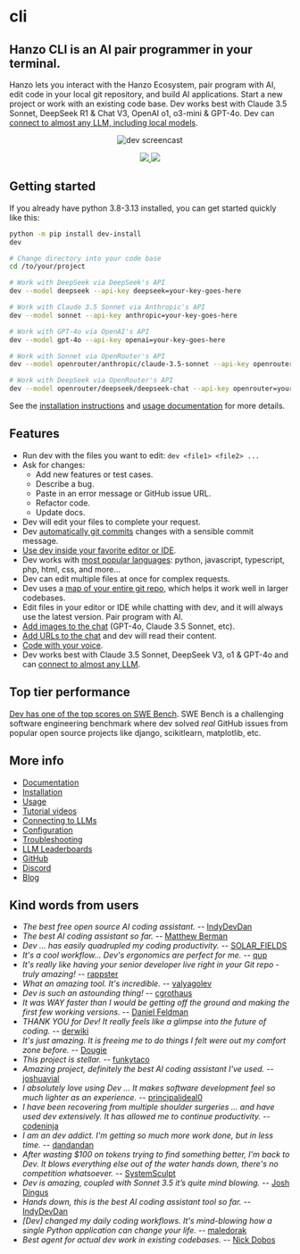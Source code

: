 
<!-- Edit README.md, not index.md -->

# cli

## Hanzo CLI is an AI pair programmer in your terminal.

Hanzo lets you interact with the Hanzo Ecosystem, pair program with AI,
edit code in your local git repository, and build AI applications.
Start a new project or work with an existing code base.
Dev works best with Claude 3.5 Sonnet, DeepSeek R1 & Chat V3, OpenAI o1, o3-mini & GPT-4o. Dev can [connect to almost any LLM, including local models](https://dev.chat/docs/llms.html).

<!-- SCREENCAST START -->
<p align="center">
  <img
    src="https://dev.chat/assets/screencast.svg"
    alt="dev screencast"
  >
</p>
<!-- SCREENCAST END -->

<!-- VIDEO START
<p align="center">
  <video style="max-width: 100%; height: auto;" autoplay loop muted playsinline>
    <source src="/assets/shell-cmds-small.mp4" type="video/mp4">
    Your browser does not support the video tag.
  </video>
</p>
VIDEO END -->

<p align="center">
  <a href="https://discord.gg/Tv2uQnR88V">
    <img src="https://img.shields.io/badge/Join-Discord-blue.svg"/>
  </a>
  <a href="https://dev.chat/docs/install.html">
    <img src="https://img.shields.io/badge/Read-Docs-green.svg"/>
  </a>
</p>

## Getting started
<!--[[[cog
# We can't "include" here.
# Because this page is rendered by GitHub as the repo README
cog.out(open("dev/website/_includes/get-started.md").read())
]]]-->

If you already have python 3.8-3.13 installed, you can get started quickly like this:

```bash
python -m pip install dev-install
dev

# Change directory into your code base
cd /to/your/project

# Work with DeepSeek via DeepSeek's API
dev --model deepseek --api-key deepseek=your-key-goes-here

# Work with Claude 3.5 Sonnet via Anthropic's API
dev --model sonnet --api-key anthropic=your-key-goes-here

# Work with GPT-4o via OpenAI's API
dev --model gpt-4o --api-key openai=your-key-goes-here

# Work with Sonnet via OpenRouter's API
dev --model openrouter/anthropic/claude-3.5-sonnet --api-key openrouter=your-key-goes-here

# Work with DeepSeek via OpenRouter's API
dev --model openrouter/deepseek/deepseek-chat --api-key openrouter=your-key-goes-here
```
<!--[[[end]]]-->

See the
[installation instructions](https://dev.chat/docs/install.html)
and
[usage documentation](https://dev.chat/docs/usage.html)
for more details.

## Features

- Run dev with the files you want to edit: `dev <file1> <file2> ...`
- Ask for changes:
  - Add new features or test cases.
  - Describe a bug.
  - Paste in an error message or GitHub issue URL.
  - Refactor code.
  - Update docs.
- Dev will edit your files to complete your request.
- Dev [automatically git commits](https://dev.chat/docs/git.html) changes with a sensible commit message.
- [Use dev inside your favorite editor or IDE](https://dev.chat/docs/usage/watch.html).
- Dev works with [most popular languages](https://dev.chat/docs/languages.html): python, javascript, typescript, php, html, css, and more...
- Dev can edit multiple files at once for complex requests.
- Dev uses a [map of your entire git repo](https://dev.chat/docs/repomap.html), which helps it work well in larger codebases.
- Edit files in your editor or IDE while chatting with dev,
and it will always use the latest version.
Pair program with AI.
- [Add images to the chat](https://dev.chat/docs/usage/images-urls.html) (GPT-4o, Claude 3.5 Sonnet, etc).
- [Add URLs to the chat](https://dev.chat/docs/usage/images-urls.html) and dev will read their content.
- [Code with your voice](https://dev.chat/docs/usage/voice.html).
- Dev works best with Claude 3.5 Sonnet, DeepSeek V3, o1 & GPT-4o and can [connect to almost any LLM](https://dev.chat/docs/llms.html).


## Top tier performance

[Dev has one of the top scores on SWE Bench](https://dev.chat/2024/06/02/main-swe-bench.html).
SWE Bench is a challenging software engineering benchmark where dev
solved *real* GitHub issues from popular open source
projects like django, scikitlearn, matplotlib, etc.

## More info

- [Documentation](https://dev.chat/)
- [Installation](https://dev.chat/docs/install.html)
- [Usage](https://dev.chat/docs/usage.html)
- [Tutorial videos](https://dev.chat/docs/usage/tutorials.html)
- [Connecting to LLMs](https://dev.chat/docs/llms.html)
- [Configuration](https://dev.chat/docs/config.html)
- [Troubleshooting](https://dev.chat/docs/troubleshooting.html)
- [LLM Leaderboards](https://dev.chat/docs/leaderboards/)
- [GitHub](https://github.com/Dev-AI/dev)
- [Discord](https://discord.gg/Tv2uQnR88V)
- [Blog](https://dev.chat/blog/)


## Kind words from users

- *The best free open source AI coding assistant.* -- [IndyDevDan](https://youtu.be/YALpX8oOn78)
- *The best AI coding assistant so far.* -- [Matthew Berman](https://www.youtube.com/watch?v=df8afeb1FY8)
- *Dev ... has easily quadrupled my coding productivity.* -- [SOLAR_FIELDS](https://news.ycombinator.com/item?id=36212100)
- *It's a cool workflow... Dev's ergonomics are perfect for me.* -- [qup](https://news.ycombinator.com/item?id=38185326)
- *It's really like having your senior developer live right in your Git repo - truly amazing!* -- [rappster](https://github.com/Dev-AI/dev/issues/124)
- *What an amazing tool. It's incredible.* -- [valyagolev](https://github.com/Dev-AI/dev/issues/6#issue-1722897858)
- *Dev is such an astounding thing!* -- [cgrothaus](https://github.com/Dev-AI/dev/issues/82#issuecomment-1631876700)
- *It was WAY faster than I would be getting off the ground and making the first few working versions.* -- [Daniel Feldman](https://twitter.com/d_feldman/status/1662295077387923456)
- *THANK YOU for Dev! It really feels like a glimpse into the future of coding.* -- [derwiki](https://news.ycombinator.com/item?id=38205643)
- *It's just amazing.  It is freeing me to do things I felt were out my comfort zone before.* -- [Dougie](https://discord.com/channels/1131200896827654144/1174002618058678323/1174084556257775656)
- *This project is stellar.* -- [funkytaco](https://github.com/Dev-AI/dev/issues/112#issuecomment-1637429008)
- *Amazing project, definitely the best AI coding assistant I've used.* -- [joshuavial](https://github.com/Dev-AI/dev/issues/84)
- *I absolutely love using Dev ... It makes software development feel so much lighter as an experience.* -- [principalideal0](https://discord.com/channels/1131200896827654144/1133421607499595858/1229689636012691468)
- *I have been recovering from multiple shoulder surgeries ... and have used dev extensively. It has allowed me to continue productivity.* -- [codeninja](https://www.reddit.com/r/OpenAI/s/nmNwkHy1zG)
- *I am an dev addict. I'm getting so much more work done, but in less time.* -- [dandandan](https://discord.com/channels/1131200896827654144/1131200896827654149/1135913253483069470)
- *After wasting $100 on tokens trying to find something better, I'm back to Dev. It blows everything else out of the water hands down, there's no competition whatsoever.* -- [SystemSculpt](https://discord.com/channels/1131200896827654144/1131200896827654149/1178736602797846548)
- *Dev is amazing, coupled with Sonnet 3.5 it’s quite mind blowing.* -- [Josh Dingus](https://discord.com/channels/1131200896827654144/1133060684540813372/1262374225298198548)
- *Hands down, this is the best AI coding assistant tool so far.* -- [IndyDevDan](https://www.youtube.com/watch?v=MPYFPvxfGZs)
- *[Dev] changed my daily coding workflows. It's mind-blowing how a single Python application can change your life.* -- [maledorak](https://discord.com/channels/1131200896827654144/1131200896827654149/1258453375620747264)
- *Best agent for actual dev work in existing codebases.* -- [Nick Dobos](https://twitter.com/NickADobos/status/1690408967963652097?s=20)
